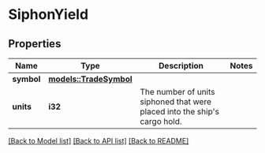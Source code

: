 # SiphonYield

## Properties

Name | Type | Description | Notes
------------ | ------------- | ------------- | -------------
**symbol** | [**models::TradeSymbol**](TradeSymbol.md) |  | 
**units** | **i32** | The number of units siphoned that were placed into the ship's cargo hold. | 

[[Back to Model list]](../README.md#documentation-for-models) [[Back to API list]](../README.md#documentation-for-api-endpoints) [[Back to README]](../README.md)


